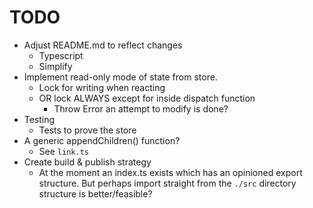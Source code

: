 # TODO

- Adjust README.md to reflect changes
    - Typescript
    - Simplify
- Implement read-only mode of state from store.
    - Lock for writing when reacting
    - OR lock ALWAYS except for inside dispatch function
        - Throw Error an attempt to modify is done?
- Testing
    - Tests to prove the store
- A generic appendChildren() function?
    - See `link.ts`
- Create build & publish strategy
    - At the moment an index.ts exists which has an opinioned export structure. 
    But perhaps import straight from the `./src` directory structure is better/feasible? 